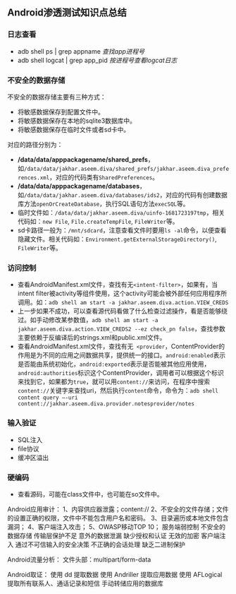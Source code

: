 ## Android渗透测试知识点总结
### 日志查看
- adb shell ps | grep appname    *查找app进程号*
- adb shell logcat | grep app_pid    *按进程号查看logcat日志*

### 不安全的数据存储
不安全的数据存储主要有三种方式：    
- 将敏感数据保存到配置文件中。
- 将敏感数据保存在本地的sqlite3数据库中。
- 将敏感数据保存在临时文件或者sd卡中。

对应的路径分别为：    
- **/data/data/apppackagename/shared_prefs**，如`/data/data/jakhar.aseem.diva/shared_prefs/jakhar.aseem.diva_preferences.xml`，对应的代码类有`SharedPreferences`。
- **/data/data/apppackagename/databases**，如`/data/data/jakhar.aseem.diva/databases/ids2`，对应的代码有创建数据库方法`openOrCreateDatabase`，执行SQL语句方法`execSQL`等。
- 临时文件如：`/data/data/jakhar.aseem.diva/uinfo-1681723197tmp`，相关代码如：`new File`, `File.createTempFile`, `FileWriter`等。
- sd卡路径一般为：`/mnt/sdcard`，注意查看文件时要用`ls -al`命令，以便查看隐藏文件。相关代码如：`Environment.getExternalStorageDirectory()`, `FileWriter`等。

### 访问控制
- 查看AndroidManifest.xml文件，查找有无`<intent-filter>`，如果有，当intent filter被activity等组件使用，这个activity可能会被外部任何应用程序所调用。如：`adb shell am start -a jakhar.aseem.diva.action.VIEW_CREDS`
- 上一步如果不成功，可以查看源代码看做了什么检查过滤操作，看是否能够绕过。如手动修改某参数值，`adb shell am start -a jakhar.aseem.diva.action.VIEW_CREDS2 --ez check_pn false`，查找参数主要依赖于反编译后的strings.xml和public.xml文件。
- 查看AndroidManifest.xml文件，查找有无` <provider`，ContentProvider的作用是为不同的应用之间数据共享，提供统一的接口。`android:enabled`表示是否能由系统初始化，`android:exported`表示是否能被其他应用使用，`android:authorities`标识这个ContentProvider，调用者可以根据这个标识来找到它，如果都为`true`，就可以用`content://`来访问，在程序中搜索`content://`关键字来查找uri，然后执行`content`命令，命令为：`adb shell content query –-uri content://jakhar.aseem.diva.provider.notesprovider/notes`

### 输入验证
- SQL注入
- file协议
- 缓冲区溢出

### 硬编码
- 查看源码，可能在class文件中，也可能在so文件中。

Android应用审计：
1、内容供应器泄露；content://
2、不安全的文件存储；文件的设置正确的权限，文件中不能包含用户名和密码。
3、目录遍历或本地文件包含漏洞；
4、客户端注入攻击；
5、OWASP移动TOP 10；
服务端弱控制
不安全的数据存储
传输层保护不足
意外的数据泄漏
缺少授权和认证
无效的加密
客户端注入
通过不可信输入的安全决策
不正确的会话处理
缺乏二进制保护

Android流量分析：
文件头部：multipart/form-data	

Android取证：
	使用	 dd	提取数据
	使用	Andriller	提取应用数据
	使用	AFLogical	提取所有联系人、通话记录和短信
	手动转储应用的数据库
